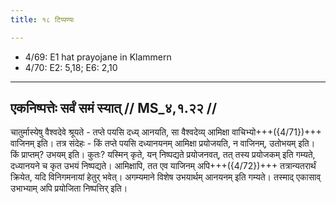 ```yaml
---
title: १८ टिप्पण्यः

---
```

- 4/69: E1 hat prayojane in Klammern
- 4/70: E2: 5,18; E6: 2,10

____________________________________________


## एकनिष्पत्तेः सर्वं समं स्यात् // MS_४,१.२२ //

चातुर्मास्येषु वैश्वदेवे श्रूयते - तप्ते पयसि दध्य् आनयति, सा वैश्वदेव्य् आमिक्षा वाचिभ्यो+++({4/71})+++ वाजिनम् इति। तत्र संदेहः - किं तप्ते पयसि दध्यानयनम् आमिक्षा प्रयोजयति, न वाजिनम्, उतोभयम् इति। किं प्राप्तम्? उभयम् इति। कुतः? यस्मिन् कृते, यन् निष्पद्यते प्रयोजनवत्, तत् तस्य प्रयोजकम् इति गम्यते, दध्यानयने च कृत उभयं निष्पद्यते। आमिक्षापि, तत एव याजिनम् अपि+++({4/72})+++ तत्रान्यतरार्थं क्रियेत, यदि विनिगमनायां हेतुर् भवेत्। अगम्यमाने विशेष उभयार्थम् आनयनम् इति गम्यते। तस्माद् एकासाव् उभाभ्याम् अपि प्रयोजिता निष्पत्तिर् इति।
